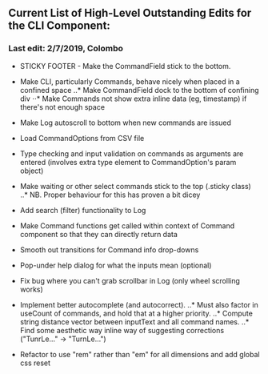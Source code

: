 ## Current List of High-Level Outstanding Edits for the CLI Component:
### Last edit: 2/7/2019, Colombo

* STICKY FOOTER - Make the CommandField stick to the bottom.

* Make CLI, particularly Commands, behave nicely when placed in a confined space
..* Make CommandField dock to the bottom of confining div
⋅⋅* Make Commands not show extra inline data (eg, timestamp) if there's not enough space

* Make Log autoscroll to bottom when new commands are issued

* Load CommandOptions from CSV file

* Type checking and input validation on commands as arguments are entered (involves extra type element to CommandOption's param object)

* Make waiting or other select commands stick to the top (.sticky class)
..* NB. Proper behaviour for this has proven a bit dicey

* Add search (filter) functionality to Log

* Make Command functions get called within context of Command component so that they can   directly return data

* Smooth out transitions for Command info drop-downs

* Pop-under help dialog for what the inputs mean (optional)

* Fix bug where you can't grab scrollbar in Log (only wheel scrolling works)

* Implement better autocomplete (and autocorrect).
..* Must also factor in useCount of commands, and hold that at a higher priority.
..* Compute string distance vector between inputText and all command names.
..* Find some aesthetic way inline way of suggesting corrections ("TunrLe..." -> "TurnLe...")

* Refactor to use "rem" rather than "em" for all dimensions and add global css reset
